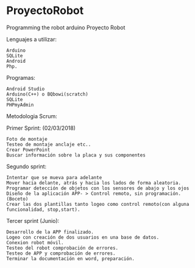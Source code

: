 # ProyectoRobot
Programming the robot arduino
Proyecto Robot

Lenguajes a utilizar:

    Arduino
    SQLite
    Android
    Php.

Programas:

    Android Studio
    Arduino(C++) o BQbowi(scratch)
    SQLite
    PHPmyAdmin

Metodologia Scrum:

Primer Sprint: (02/03/2018)

    Foto de montaje
    Testeo de montaje anclaje etc..
    Crear PowerPoint
    Buscar información sobre la placa y sus componentes

Segundo sprint:

    Intentar que se mueva para adelante
    Mover hacia delante, atrás y hacia los lados de forma aleatoria.
    Programar detección de objetos con los sensores de abajo y los ojos
    Diseño de la aplicación APP- > Control remoto, sin programación. (Boceto)
    Crear las dos plantillas tanto logeo como control remoto(con alguna funcionalidad, stop,start).

Tercer sprint (Junio):

    Desarrollo de la APP finalizado.
    Logeo con creación de dos usuarios en una base de datos.
    Conexion robot móvil.
    Testeo del robot comprobación de errores.
    Testeo de APP y comprobación de errores.
    Terminar la documentación en word, preparación.
